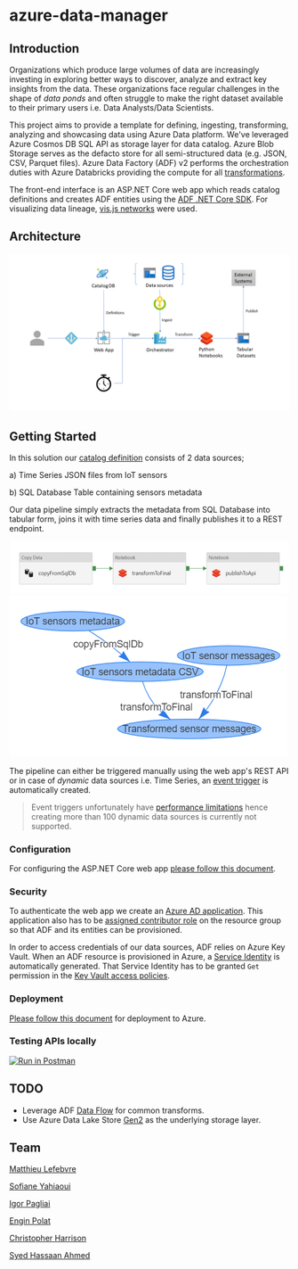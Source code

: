 # azure-data-manager

## Introduction

Organizations which produce large volumes of data are increasingly investing in exploring better ways to discover, analyze and extract key insights from the data. These organizations face regular challenges in the shape of *data ponds* and often struggle to make the right dataset available to their primary users i.e. Data Analysts/Data Scientists.

This project aims to provide a template for defining, ingesting, transforming, analyzing and showcasing data using Azure Data platform. We've leveraged Azure Cosmos DB SQL API as storage layer for data catalog. Azure Blob Storage serves as the defacto store for all semi-structured data (e.g. JSON, CSV, Parquet files). Azure Data Factory (ADF) v2 performs the orchestration duties with Azure Databricks providing the compute for all [transformations](https://docs.microsoft.com/en-us/azure/data-factory/transform-data-using-databricks-notebook). 

The front-end interface is an ASP.NET Core web app which reads catalog definitions and creates ADF entities using the [ADF .NET Core SDK](https://docs.microsoft.com/en-us/azure/data-factory/quickstart-create-data-factory-dot-net). For visualizing data lineage, [vis.js networks](http://visjs.org/network_examples.html) were used.

## Architecture

![architecture.png](docs/architecture.png)

## Getting Started

In this solution our [catalog definition](DataManager.Web/SampleData) consists of 2 data sources;

a) Time Series JSON files from IoT sensors

b) SQL Database Table containing sensors metadata

Our data pipeline simply extracts the metadata from SQL Database into tabular form, joins it with time series data and finally publishes it to a REST endpoint.

![architecture.png](docs/adf-pipeline.png)
![lineage.png](docs/lineage.png)

The pipeline can either be triggered manually using the web app's REST API or in case of *dynamic* data sources i.e. Time Series, an [event trigger](https://docs.microsoft.com/en-us/azure/data-factory/how-to-create-event-trigger) is automatically created.
>Event triggers unfortunately have [performance limitations](https://github.com/MicrosoftDocs/azure-docs/issues/15909) hence creating more than 100 dynamic data sources is currently not supported.

### Configuration

For configuring the ASP.NET Core web app [please follow this document](docs/configuration.md).

### Security

To authenticate the web app we create an [Azure AD application](https://github.com/Azure-Samples/active-directory-aspnetcore-webapp-openidconnect-v2/tree/aspnetcore2-1). This application also has to be [assigned contributor role](https://docs.microsoft.com/en-us/azure/data-factory/quickstart-create-data-factory-dot-net#create-an-application-in-azure-active-directory) on the resource group so that ADF and its entities can be provisioned.

In order to access credentials of our data sources, ADF relies on Azure Key Vault. When an ADF resource is provisioned in Azure, a [Service Identity](https://docs.microsoft.com/en-us/azure/data-factory/data-factory-service-identity#retrieve-service-identity) is automatically generated. That Service Identity has to be granted `Get` permission in the [Key Vault access policies](https://docs.microsoft.com/en-us/azure/data-factory/store-credentials-in-key-vault#steps).

### Deployment

[Please follow this document](docs/deployment.md) for deployment to Azure.

### Testing APIs locally

[![Run in Postman](https://run.pstmn.io/button.svg)](https://app.getpostman.com/run-collection/2aca4a7431af074c6ba2)

## TODO

- Leverage ADF [Data Flow](https://github.com/kromerm/adfdataflowdocs) for common transforms.
- Use Azure Data Lake Store [Gen2](https://docs.microsoft.com/en-us/azure/storage/data-lake-storage/introduction) as the underlying storage layer.

## Team

[Matthieu Lefebvre](https://www.linkedin.com/in/matthieu-lefebvre-92166728/)

[Sofiane Yahiaoui](https://www.linkedin.com/in/sofiane-yahiaoui-7006b915/)

[Igor Pagliai](https://github.com/igorpag)

[Engin Polat](https://github.com/polatengin)

[Christopher Harrison](https://github.com/GeekTrainer)

[Syed Hassaan Ahmed](https://twitter.com/hasssaaannn)